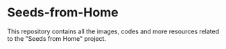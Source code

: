 # Seeds-from-Home
This repository contains all the images, codes and more resources related to the "Seeds from Home" project.
